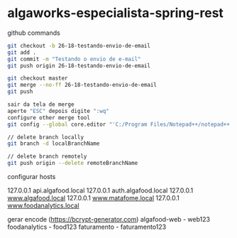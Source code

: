 # algaworks-especialista-spring-rest

github commands

```bash
git checkout -b 26-18-testando-envio-de-email
git add .
git commit -m "Testando o envio de e-mail"
git push origin 26-18-testando-envio-de-email

git checkout master
git merge --no-ff 26-18-testando-envio-de-email
git push

sair da tela de merge
aperte "ESC" depois digite ":wq"
configure other merge tool
git config --global core.editor "'C:/Program Files/Notepad++/notepad++.exe' -multiInst -notabbar -nosession -noPlugin"

// delete branch locally
git branch -d localBranchName

// delete branch remotely
git push origin --delete remoteBranchName
```

configurar hosts

127.0.0.1       api.algafood.local
127.0.0.1       auth.algafood.local
127.0.0.1       www.algafood.local
127.0.0.1       www.matafome.local
127.0.0.1       www.foodanalytics.local

gerar encode (https://bcrypt-generator.com)
algafood-web - web123
foodanalytics - food123
faturamento - faturamento123